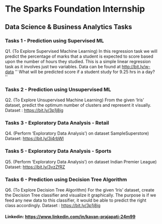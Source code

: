 # The Sparks Foundation Internship 

## Data Science & Business Analytics Tasks 


### Tasks 1 - Prediction using Supervised ML

Q1. (To Explore Supervised Machine Learning) In this regression task we will predict the percentage of marks that a student is expected to score based upon the number of hours they studied. This is a simple linear regression task as it involves just two variables. Data can be found at http://bit.ly/w-data 
'' What will be predicted score if a student study for 9.25 hrs in a day? '' 

### Tasks 2 - Prediction using Unsupervised ML

Q2. (To Explore Unsupervised Machine Learning) From the given ‘Iris’ dataset, predict the optimum number of clusters and represent it visually. 
Dataset : https://bit.ly/3p1j8ig


### Tasks 3 - Exploratory Data Analysis - Retail

Q4. (Perform ‘Exploratory Data Analysis’) on dataset SampleSuperstore) 
Dataset: https://bit.ly/3i4rbWl

### Tasks 5 - Exploratory Data Analysis - Sports
Q5. (Perform ‘Exploratory Data Analysis’) on dataset Indian Premier League) 
Dataset: https://bit.ly/3vzZfRZ

### Tasks 6 - Prediction using Decision Tree Algorithm

Q6. (To Explore Decision Tree Algorithm) For the given ‘Iris’ dataset, create the Decision Tree classifier and visualize it graphically. The purpose is if we feed any new data to this classifier, it would be able to predict the right class accordingly. 
Dataset : https://bit.ly/3p1j8ig

#### Linkedin: https://www.linkedin.com/in/kavan-prajapati-24m99
